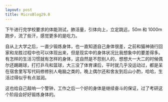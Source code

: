 ```yaml
---
layout: post
title: MicroBlog29.0
---
```


下午进行完学校要求的体能测试，肺活量，引体向上，立定跳远，50m 和 1000m 跑步，流了些汗，感觉更多的是吃力。

自从上大学之后，一直少锻炼身体，也一直知道自己身体很差，之前和猫神骑行回家和龙胜过程中也可以体现出来，但是现实中的身体状况比我想象中的要差得多。有怎样的生活习惯就有怎样的身体，这自然是不怨别人的，想想大一大二的时候偶尔还踢踢球，打打乒乓和篮球，大三没了体育课后，平时就几乎没运动过，都是呆在宿舍里写写代码修修别人电脑之类的，晚上偶尔还和舍友到后山小酌，哈哈，生活过得似乎有点滋润。

这也给自己敲响一个警钟，工作之后一个好的身体是继续奋斗的保证，过了考研这个阶段会好好锻炼身体的。